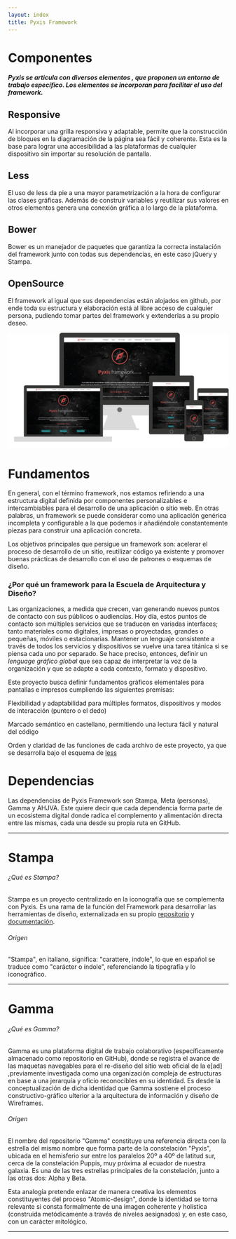 ```yaml
---
layout: index
title: Pyxis Framework
---
```

<div class='fondo-blanco'>
  <div class='pag'>
    <div class='fila'>
      <h1 class='rojo-claro fino centrado grande'>Componentes</h1>
      <h5 class='centrado'>Pyxis se articula con diversos elementos , que proponen un entorno de trabajo específico. Los elementos se incorporan para facilitar el uso del framework.</h5>
      <div class='col-lg-3 col-md-3 col-sm-3 oculto-xs centrado'>
        <i class="icn icn-pc-lig icn-xl"></i> <i class="icn icn-tablet icn-xl"></i> <i class="icn icn-movil icn-xl"></i> 
        <h2 class='rojo-claro'>Responsive</h2>
        <p class='parrafo-izquierdo sans'>Al incorporar una grilla responsiva y adaptable, permite que la construcción de bloques en la diagramación de la página sea fácil y coherente. Esta es la base para lograr una accesibilidad a las plataformas de cualquier dispositivo sin importar su resolución de pantalla.</p>
      </div>
      <div class='col-lg-3 col-md-3 col-sm-3 oculto-xs centrado'>
        <i class="icn icn-less icn-xl"></i> 
        <h2 class='rojo-claro'>Less</h2>
        <p class='parrafo-izquierdo sans'>El uso de less da pie a una mayor parametrización a la hora de configurar las clases gráficas. Además de construir variables y reutilizar sus valores en otros elementos genera una conexión gráfica a lo largo de la plataforma.</p>
      </div>
      <div class='col-lg-3 col-md-3 col-sm-3 oculto-xs centrado'>
        <i class="icn icn-bower icn-xl"></i> 
        <h2 class='rojo-claro'>Bower</h2>
        <p class='parrafo-izquierdo sans'>Bower es un manejador de paquetes que garantiza la correcta instalación del framework junto con todas sus dependencias, en este caso jQuery y Stampa. </p>
      </div>
      <div class='col-lg-3 col-md-3 col-sm-3 oculto-xs centrado'>
        <i class="icn icn-codigo icn-xl"></i>
        <h2 class='rojo-claro'>OpenSource</h2>
        <p class='parrafo-izquierdo sans'>El framework al igual que sus dependencias están alojados en github, por ende toda su estructura y elaboración está al libre acceso de cualquier persona, pudiendo tomar partes del framework y extenderlas a su propio deseo.</p>
      </div>
      <div class="index-responsive">
        <img src="img/pyxisresponsive.png" alt="">        
      </div>
    </div>
  </div>
</div>
<div class='fondo-pizarra-oscuro'>
  <div class='pag'>
      <h1 class='rojo-claro fino centrado grande'>Fundamentos</h1>
      <p class='gris'>En general, con el término framework, nos estamos refiriendo a una estructura digital definida por componentes personalizables e intercambiables para el desarrollo de una aplicación o sitio web. En otras palabras, un framework se puede considerar como una aplicación genérica incompleta y configurable a la que podemos ir añadiéndole constantemente piezas para construir una aplicación concreta.</p>
      <p class='gris'>Los objetivos principales que persigue un framework son: acelerar el proceso de desarrollo de un sitio, reutilizar código ya existente y promover buenas prácticas de desarrollo con el uso de patrones o esquemas de diseño. </p>
      <h3 class='rojo-claro fino centrado'>¿Por qué un framework para la Escuela de Arquitectura y Diseño?</h3>
      <p class='gris'>Las organizaciones, a medida que crecen, van generando nuevos puntos de contacto con sus públicos o audiencias. Hoy día, estos puntos de contacto son múltiples servicios que se traducen en variadas interfaces; tanto materiales como digitales, impresas o proyectadas, grandes o pequeñas, móviles o estacionarias. Mantener un lenguaje consistente a través de todos los servicios y dispositivos se vuelve una tarea titánica si se piensa cada uno por separado. Se hace preciso, entonces, definir un <i>lenguage gráfico global</i> que sea capaz de interpretar la voz de la organización y que se adapte a cada contexto, formato y dispositivo.</p>
      <p class='gris'>Este proyecto busca definir fundamentos gráficos elementales para pantallas e impresos cumpliendo las siguientes premisas:</p>
        <div class='col-md-4 centrado'>
          <i class="gris icn icn-mano-arriba-lig icn-xl"></i> 
          <p class='gris xs parrafo-izquierdo'>Flexibilidad y adaptabilidad para múltiples formatos, dispositivos y modos de interacción (puntero o el dedo)</p>
        </div>
        <div class='col-md-4 centrado'>
          <i class="gris icn icn-lentes-lig icn-xl"></i> 
          <p class='gris xs parrafo-izquierdo'>Marcado semántico en castellano, permitiendo una lectura fácil y natural del código</p>
        </div>
        <div class='col-md-4 centrado'>
          <i class="gris icn icn-mapa-concept-lig icn-xl"></i> 
          <p class='gris xs parrafo-izquierdo'>Orden y claridad de las funciones de cada archivo de este proyecto, ya que se desarrolla bajo el esquema de <a class='gris' href="http://lesscss.org/"><i class="icn icn-less"></i> less </a></p>
        </div>
  </div>
</div>
<div class='fondo-blanco'>
  <div class='pag'>
    <h1 class='rojo-claro fino centrado grande'>Dependencias</h1>
    <p class='gris-oscuro'>Las dependencias de Pyxis Framework son Stampa, Meta (personas), Gamma y AHJVA. Este quiere decir que cada dependencia forma parte de un ecosistema digital donde radica el complemento y alimentación directa entre las mismas, cada una desde su propia ruta en GitHub.</p>
    <hr>
    <div class='fila'>
      <h1 class='centrado naranja-opuesto'><i class="icn icn-stampa-lig icn-lg"></i></h1>
      <h1 class='naranja-opuesto centrado'>Stampa</h1>
      <h6 class='naranja-opuesto  centrado'>¿Qué es Stampa?</h6>
      <p class='gris-oscuro'>Stampa es un proyecto centralizado en la iconografía que se complementa con Pyxis. Es una rama de la función del Framework para desarrollar las herramientas de diseño, externalizada en su propio <a class='gris-oscuro' href='#'>repositorio</a> y <a class='gris-oscuro' href='#'>documentación</a>.</p>
      <h6 class='naranja-opuesto centrado'>Origen</h6>
      <p class='gris-oscuro'>"Stampa", en italiano, significa: "carattere, indole", lo que en español se traduce como "carácter o índole", referenciando la tipografía y lo iconográfico. </p>
    </div>
    <hr>
    <div class='fila'>
      <h1 class='centrado rojo-claro'><i class="icn icn-noticias-lig icn-lg"></i></h1>
      <h1 class='rojo-claro centrado'> Gamma</h1>
      <h6 class='rojo-claro centrado'>¿Qué es Gamma?</h6>
      <p class='gris-oscuro'>Gamma es una plataforma digital de trabajo colaborativo (específicamente almacenado como repositorio en GitHub), donde se registra el avance de las maquetas navegables para el re-diseño del sitio web oficial de la e[ad] ,previamente investigada como una organización compleja de estructuras en base a una jerarquía y oficio reconocibles en su identidad. Es desde la conceptualización de dicha identidad que Gamma sostiene el proceso constructivo-gráfico ulterior a la arquitectura de información y diseño de Wireframes.</p>
      <h6 class='rojo-claro centrado'>Origen</h6>
      <p class='gris-oscuro'>El nombre del repositorio "Gamma" constituye una referencia directa con la estrella del mismo nombre que forma parte de la constelación "Pyxis", ubicada en el hemisferio sur entre los paralelos 20º a 40º de latitud sur, cerca de la constelación Puppis, muy próxima al ecuador de nuestra galaxia. Es una de las tres estrellas principales de la constelación, junto a las otras dos: Alpha y Beta.</p>
      <p class='gris-oscuro'>Esta analogía pretende enlazar de manera creativa los elementos constituyentes del proceso "Atomic-design", donde la identidad se torna relevante si consta formalmente de una imagen coherente y holística (construida metódicamente a través de niveles aesignados) y, en este caso, con un carácter mitológico. </p>
    </div>
    <hr>
   <!--<div class='fila'>
      <h1 class='naranja centrado'><i class="icn icn-archivo icn-lg"></i> Archivo Histórico José Vial (en construcción)</h1>
      <h6 class='naranja centrado'>Acerca de la plataforma</h6>
      <p class='gris-oscuro'>El Archivo Histórico (AHJVA) existe como plataforma digital en Flickr. Sin embargo hoy es un proyecto en paralelo y que forma parte de Gamma, para transformarse en un sitio de diseño autónomo, también con su propia documentación. </p>
    </div>
    <hr>
    <div class='fila'>
      <h1 class='burdeo-opuesto centrado'><i class="icn icn-travesia icn-lg"></i> Travesías (en construcción)</h1>
      <h6 class='burdeo-opuesto centrado'>Acerca de la plataformae en proceso de rediseño</h6>
      <p class='gris-oscuro'>El sitio actual de travesías requiere una renovación en cuanto al diseño de interfaz y principalmente lo que sostiene todo el diseño, su arquitectura de información. Existe una lista de parámetros para medir la eficiencia de un sitio, en base a los requerimientos de contenidos y usabilidad actuales. </p>
    </div> -->
  </div>
</div>

